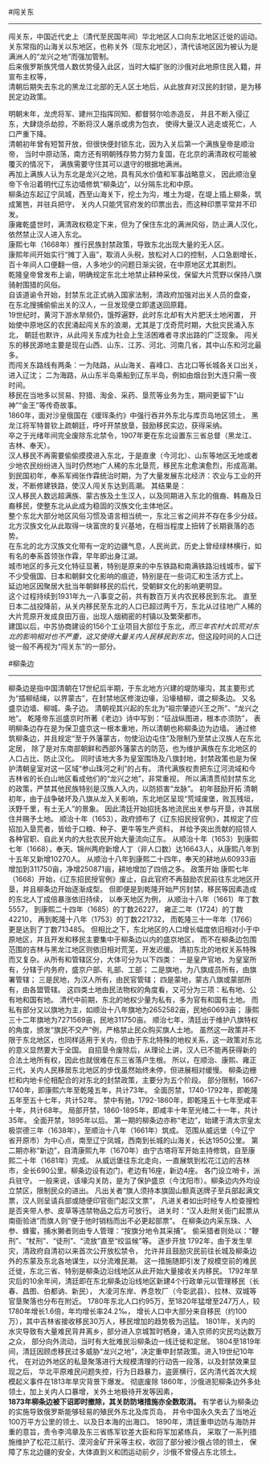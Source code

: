 #闯关东
***
闯关东，中国近代史上（清代至民国年间）华北地区人口向东北地区迁徙的运动。  
关东常指的山海关以东地区，也称关外（现东北地区），清代该地区因为被认为是满洲人的“龙兴之地”而强加管制。  
后来俄罗斯族凭借人数优势侵入此区，当时大幅扩张的沙俄对此地原住民入籍，并宣布主权等，  
清朝后期失去东北的黑龙江北部的无人区土地后，从此放弃对汉民的封锁，是为移民定边政策。  

明朝末年，龙虎将军、建州卫指挥同知、都督努尔哈赤造反，
并且不断入侵辽东，大肆烧杀劫掠，不断将汉人屠杀或虏为包衣，
使得大量汉人逃走或死亡，人口严重下降。  
清朝初年曾有短暂开放，但很快便封锁东北，因为入关后第一个满族皇帝是顺治帝，
当时中原动荡，南方还有明朝残存势力努力复国，在北京的满清政权可能被覆灭的情况下，
满族需要守住其可以退守的根据地满洲。  
再加上满族人认为东北是龙兴之地，具有风水价值和军事战略意义，
因此顺治皇帝下令沿着明代辽东边墙修筑“柳条边”，以分隔东北和中原。  
柳条边东起辽宁凤城，西至山海关下，挖土为沟，堆土为堤，在堤上插上柳条，筑成篱笆，并驻兵把守，
关内人只能凭官府发的印票出去，而这种印票平常并不印发。  
康雍乾盛世时，满清政权稳定下来，但为了保住东北的满洲风俗，防止满人汉化，依然禁止汉人进入东北。  
康熙七年（1668年）推行民族封禁政策，导致东北出现大量的无人区。  
康熙年间开始实行“摊丁入亩”，取消人头税，放松对人口的控制，人口急剧增长，
百十年间人口便翻一倍，人多地少的问题日渐尖锐，在中原地区尤其剧烈。  
乾隆皇帝曾发布上谕，明确规定东北土地禁止耕种采伐，保留大片荒野以保持八旗骑射围猎的风俗。  
自该道谕令开始，封禁东北正式纳入国家法制，清政府加强对出关人员的盘查，
在东北搜捕偷偷出关的汉人，一旦发现便立即遣送回原籍。  
19世纪时，黄河下游水旱频仍，饿殍遍野，此时东北却有大片肥沃土地闲置，
开始使中原地区的农民涌起闯关东的浪潮，尤其是丁戊奇荒时期，大批灾民涌入东北，
朝廷也默许，从此闯关东成为社会上生活困难者寻求出路的广泛现象。
闯关东的移民源地主要是现在山西、山东、江苏、河北、河南几省，其中山东和河北最多。  
而闯关东路线有两条：一为陆路，从山海关、喜峰口、古北口等长城各关口出关，进入辽沈；
二为海路，从山东半岛乘船到辽东半岛，例如由烟台到大连只需一夜时间。  
移民在当地多以贸易、狩猎、淘金、采药、垦荒等业务为生，期间更留下“山神”“金王”等传奇故事。  
1860年，面对沙皇俄国在《瑷珲条约》中强行吞并外东北与库页岛地区领土，
黑龙江将军特普钦上疏朝廷，呼吁开禁放垦，鼓励移民实边，获得采纳。  
卒之于光绪年间完全废除东北禁令，1907年更在东北设置东三省总督（黑龙江、吉林、奉天）。  
汉人移民不再需要偷偷摸摸进入东北，于是直隶（今河北）、山东等地区无地或者少地农民纷纷进入当时仍然地广人稀的东北垦荒，移民东北愈演愈烈，形成高潮。  
到民国初年，奉系军阀张作霖统治时期，为了大量发展东北经济：农业与工业的开发，不断修建铁路，使汉人闯关东达到高潮。
其结果是：  
汉人移民人数远超满族、蒙古族及土生汉人，以及同期进入东北的俄裔、韩裔及日裔移民，使整东北从此成为稳固的汉族文化主体地区。  
整个东北大部分地区风俗习惯及语言相当统一，东北三省之间并不存在多少分歧。  
北方汉族文化从此取得一块富庶的复兴基地，在相当程度上扭转了长期衰落的态势。  
在东北的北方汉族文化带有一定的边疆气息，人民尚武，历史上曾经绿林横行，如有名的奉系首领张作霖，早年即出身江湖。  
城市地区的多元文化特征显著，特别是原来的中东铁路和南满铁路沿线城市，留下不少受俄国、日本和朝鲜文化影响的痕迹，特别是在一些词汇和生活方式上。  
延边地区因聚居大批当年朝鲜移民的后代，受朝鲜文化的影响更明显。  
这个过程持续到1931年九一八事变之前，共有数百万关内农民移民到东北。
直至日本二战投降前，从关内移民至东北的人口已超过两千万，东北从过往地广人稀的大片荒原开发成良田万亩，出现人烟稠密的村镇以及繁荣都市。  
建国以后，中苏协商建设的156个工业项目大部位于东北，*而三年农村大饥荒对东北的影响相对也不严重，这又使得大量关内人民移民到东北*，但这段时间的人口迁徙一般不再视为“闯关东”的一部分。

#柳条边
***
柳条边是指中国清朝在17世纪后半期，于东北地方兴建的堤防壕沟，其主要形式为“插柳结绳，以界蒙古”，在封禁地区修浚边壕，沿壕植柳，谓之柳条边。
又名盛京边墙、柳城、条子边。
清朝视其兴起的东北为“祖宗肇迹兴王之所”、“龙兴之地”。
乾隆帝东巡盛京时所著《老边》诗中写到：“征战纵图进，根本亦须防”，
表明柳条边存在是为保卫盛京这一根本重地，所以清朝也称柳条边为边墙。
通过修筑柳条边，并且规定“至于外藩蒙古，勿使沿边屯住”及限制乃至禁止汉族人在东北定居，
除了是对东南部朝鲜和西部外藩蒙古的防范，也为维护满族在东北地区的人口占比、防止汉化。
同时该地大多为皇室围场及八旗封地，封禁政策也是为保护清朝皇室对这一区域“参山珠河之利”的占有。
清代满族权贵把东辽河流域和今吉林省的长白山地区看成他们的“龙兴之地”，非常重视，
所以满清贯彻封禁东北的政策，严禁其他民族特别是汉族人入内，以防损害“龙脉”。
初年鼓励开拓
清朝初年，由于战争破坏及八旗从龙入关影响，东北地区呈现“荒域废堡，败瓦残垣，沃野千里，有土无人”的景象。
因此清廷开始招抚各地流民出关参与开垦，许其居住并赐予土地。
顺治十年（1653），政府颁布了《辽东招民授官例》，其规定了应招加入垦荒者，皆给于口粮、种子、更牛等生产资料，
并给予突出贡献的招领人各种官职、自此关内的大批农民开始大量流向辽东。
从顺治十年（1653）到康熙七年（1668），奉天、锦州两府新增人丁（非人口数）达16643人，从康熙八年到十五年又新增10270人。
从顺治十八年到康熙二十四年，奉天的耕地从60933亩增加到311750亩，净增250871亩，耕地增加了四倍之多。
政策开始
康熙七年（1668）开始，《辽东招民授官例》废止，自此官府不再鼓励农民前往东北地区开垦，并且柳条边开始逐渐成型。
但即便是到乾隆开始严厉封禁，移民等因素造成的东北人丁成倍暴涨依旧持续，
以奉天地区为例，
从顺治十八年（1661）年丁数5557，
到康熙二十四年（1685）的丁数26227，
雍正二年（1724）的丁数42210，
再到乾隆十八年（1753）的丁数221732，
而乾隆三十一年年（1766）更是达到了丁数713485。
但相比之下，东北地区的人口增长幅度依旧相对小于中原地区，并且开发和移民主要集中于柳条边以内的盛京地区，
而不在柳条边包围范围的吉林与黑龙江地区则依旧相对荒芜，开发迟缓。
清初东北的地权关系特殊而又复杂。从所有和管辖区分，大体可分为以下四类：
一是皇产官地，为皇室所有，分辖于内务府，盛京户部、礼部、工部；
二是旗地，为八旗成员所有，由旗署管辖；
三是民地，为汉人所有，由民官管辖；
四是蒙地，蒙古八旗或蒙部所有，由各盟管辖。
这四类土地由民法物权的角度看，又可分为三项：私有地、公有地和国有地。
清代中前期，东北的地权少量为私有，多为官有和国有土地。
而私有部分又以旗地为主，如顺治十八年旗地为2652582亩，民地60693亩；
康熙三十二年旗地为7271569亩，民地311750亩。
顺治七年，清廷出于维护八旗特权的角度，颁发“旗民不交产”例，严格禁止民众购买旗人土地。
虽然这一政策并不限于东北地区，也同样适用于关内，但由于东北特殊的地权关系，这一政策对东北的意义显然要大于全国。
自招垦令废除后，从理论上讲，汉人已不能再获得新的合法土地所有权，因此也就很难在东三省落户生根。
所以，在顺治、康熙、雍正三代，关内人民移居东北地区的步伐虽然始终未停，但进展相对缓慢。
柳条边栅栏和内地卡伦相配合的对东北的封禁政策，主要分为五个阶段。
部分限制，1667-1740年，即康熙六年至乾隆五年，共计73年。
全面厉禁，1740-1792年，即乾隆五年至五十七年，共计52年。
禁中有驰，1792-1860年，即乾隆五十七年至咸丰十年，共计68年。
局部开禁，1860-1895年，即咸丰十年至光绪二十一年，共计35年。
全面开禁，1895年以后。
第一期的柳条边亦称“老边”，始建于清太宗皇太极崇德三年（1638年），至顺治十八年（1661年）筑成。
范围从威远堡（今辽宁省开原市）为中心点，南至辽宁凤城，西南到长城的山海关，长达1950公里。
第二期亦称“新边”，自清康熙九年（1670年）由宁古塔将军开始主持修筑，自至康熙二十年（1681年）完成。
从威远堡往东北走向，一直展筑到松花江边的吉林市，全长690公里。柳条边设有边门，老边有16座，新边4座。
各门设立哨卡，派兵驻守。
一般来说，该壕沟关防，是为了保护盛京（今沈阳市）。柳条边内外均设立禁区，限制民众的进出。
凡出关者“旗人须持本旗固山额真送牌子至兵部起满文票，汉人则呈请兵部或随便印官衙门起汉文票”，
凡进关者如出时经专人检查搜检是否夹带人参、皮草等违禁物品之后方可放行。
进关时：“汉人赴附关衙门起票从南衙验进”而旗人则“便于他时销档而出不必更起部票”。
在柳条边内采东珠、人参、蜂蜜，捕水獭者则由专人管理：“按旗分地令其采捕”。
偷采猎者则处以：“鞭刑”、“杖刑”、“徒刑”、“流放”直至“绞监候”等。
逐步开放
1792年，由于发生旱灾，清政府自清初以来首次公开放松禁令，
允许并且鼓励灾民前往长城及柳条边外的东蒙及东北各地谋生，以分流难民潮。
这一措施随即引发了规模空前的难民迁徙，东北三省、特别是柳条边沿线地区从此开始大量接收关内移民。
1792年旱灾后的10余年间，清廷即在东北柳条边沿线地区新建4个行政单元以管理移民（长春、昌图、伯都讷、新民），
大凌河东岸、养息牧厂（今彰武县）、拉林、双城等官垦聚落也分布在附近。
1780年东北人口约95万，至1820年猛增至247万人，较1780年增长1.6倍，年均增长率24.2‰，
增长人口中大部分来自移民（约100万），其中吉林省接收移民30万人，移民增加的趋势极为迅猛。
1801年，关内的水灾导致有大量难民背井离乡，部分进入京城暂时栖身，涌入京师的灾民均达数万之众，
部分向外流动，当时有大批难民沿柳条边一线迁徙和定居。
1804至1819年间，清廷因顾虑移民过多威胁“龙兴之地”，决定重申封禁政策。进入19世纪10年代，
在对边外地区的私垦聚落进行大规模清理的行动告一段落，以及封禁效果显现之后，
华北平原难民问题失控，行为日趋暴力，盗匪横行，区内清代首次大规模起义事件在1813年旱灾背景下爆发。
彻底废除
1860年，沙俄进犯柳条边外多处领土，加上关内人口暴增，关外土地极待开发等因素，  
**1873年柳条边被下诏即时撤除，其关防防堵措施亦全数取消。**
有学者认为柳条边的实施导致俄罗斯能够轻易的殖民外东北及库页岛，
并令中国永久失去了当地近100万平方公里的领土、以及日本海的出海口。
1890年，清廷重申边防与海防并重的意旨，责令李鸿章及东三省练军钦差大臣和将军加紧练兵，
采取了一系列措施维护了松花江航行、漠河金矿开采等主权，收回了部分被沙俄占领的领土，
保障了东北边疆的安全，大体直到义和团运动前夕，沙俄不曾侵占东北领土。

